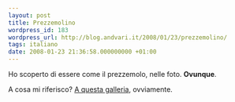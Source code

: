 ```yaml
---
layout: post
title: Prezzemolino
wordpress_id: 183
wordpress_url: http://blog.andvari.it/2008/01/23/prezzemolino/
tags: italiano
date: 2008-01-23 21:36:58.000000000 +01:00
---
```

Ho scoperto di essere come il prezzemolo, nelle foto. <strong>Ovunque</strong>.

A cosa mi riferisco? <a href="http://it.wikipedia.org/wiki/Utente:Helios/Foto">A questa galleria</a>, ovviamente.
